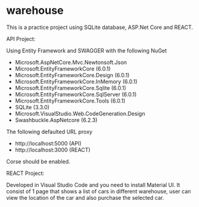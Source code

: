 # warehouse

This is a practice project using SQLite database, ASP.Net Core and REACT.

API Project:

Using Entity Framework and SWAGGER with the following NuGet

- Microsoft.AspNetCore.Mvc.Newtonsoft.Json
- Microsoft.EntityFrameworkCore (6.0.1)
- Microsoft.EntityFrameworkCore.Design (6.0.1)
- Microsoft.EntityFrameworkCore.InMemory (6.0.1)
- Microsoft.EntityFrameworkCore.Sqlite (6.0.1)
- Microsoft.EntityFrameworkCore.SqlServer (6.0.1)
- Microsoft.EntityFrameworkCore.Tools (6.0.1)
- SQLite (3.3.0)
- Microsoft.VisualStudio.Web.CodeGeneration.Design
- Swashbuckle.AspNetcore (6.2.3)

The following defaulted URL proxy 
- http://localhost:5000 (API)
- http://localhost:3000 (REACT)

Corse should be enabled.

REACT Project:

Developed in Visual Studio Code and you need to install Material UI.
It consist of 1 page that shows a list of cars in different warehouse, user can view the location of the car and 
also purchase the selected car.


